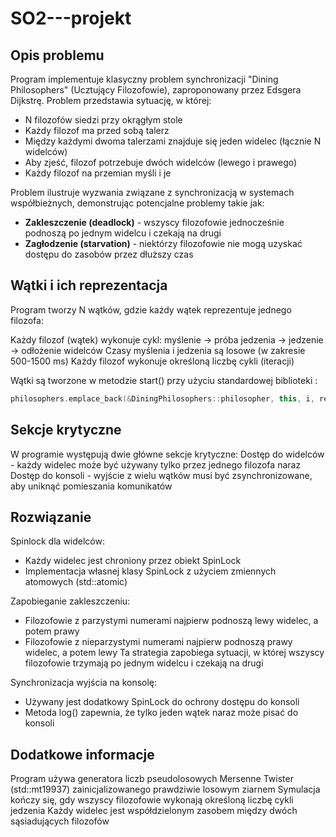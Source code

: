 # SO2---projekt
## Opis problemu
Program implementuje klasyczny problem synchronizacji "Dining Philosophers" (Ucztujący Filozofowie), zaproponowany przez Edsgera Dijkstrę.
Problem przedstawia sytuację, w której:

- N filozofów siedzi przy okrągłym stole
- Każdy filozof ma przed sobą talerz
- Między każdymi dwoma talerzami znajduje się jeden widelec (łącznie N widelców)
- Aby zjeść, filozof potrzebuje dwóch widelców (lewego i prawego)
- Każdy filozof na przemian myśli i je

Problem ilustruje wyzwania związane z synchronizacją w systemach współbieżnych, demonstrując potencjalne problemy takie jak:
- **Zakleszczenie (deadlock)** - wszyscy filozofowie jednocześnie podnoszą po jednym widelcu i czekają na drugi
- **Zagłodzenie (starvation)** - niektórzy filozofowie nie mogą uzyskać dostępu do zasobów przez dłuższy czas

## Wątki i ich reprezentacja
Program tworzy N wątków, gdzie każdy wątek reprezentuje jednego filozofa:

Każdy filozof (wątek) wykonuje cykl: myślenie -> próba jedzenia -> jedzenie -> odłożenie widelców
Czasy myślenia i jedzenia są losowe (w zakresie 500-1500 ms)
Każdy filozof wykonuje określoną liczbę cykli (iteracji)

Wątki są tworzone w metodzie start() przy użyciu standardowej biblioteki <thread>:
```cpp
philosophers.emplace_back(&DiningPhilosophers::philosopher, this, i, ref(iterations_count[i]));
```

## Sekcje krytyczne
W programie występują dwie główne sekcje krytyczne:
Dostęp do widelców - każdy widelec może być używany tylko przez jednego filozofa naraz
Dostęp do konsoli - wyjście z wielu wątków musi być zsynchronizowane, aby uniknąć pomieszania komunikatów

## Rozwiązanie
Spinlock dla widelców:
- Każdy widelec jest chroniony przez obiekt SpinLock
- Implementacja własnej klasy SpinLock z użyciem zmiennych atomowych (std::atomic)


Zapobieganie zakleszczeniu:
- Filozofowie z parzystymi numerami najpierw podnoszą lewy widelec, a potem prawy
- Filozofowie z nieparzystymi numerami najpierw podnoszą prawy widelec, a potem lewy
Ta strategia zapobiega sytuacji, w której wszyscy filozofowie trzymają po jednym widelcu i czekają na drugi


Synchronizacja wyjścia na konsolę:
- Używany jest dodatkowy SpinLock do ochrony dostępu do konsoli
- Metoda log() zapewnia, że tylko jeden wątek naraz może pisać do konsoli

## Dodatkowe informacje
Program używa generatora liczb pseudolosowych Mersenne Twister (std::mt19937) zainicjalizowanego prawdziwie losowym ziarnem
Symulacja kończy się, gdy wszyscy filozofowie wykonają określoną liczbę cykli jedzenia
Każdy widelec jest współdzielonym zasobem między dwóch sąsiadujących filozofów
